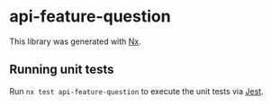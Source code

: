 # api-feature-question

This library was generated with [Nx](https://nx.dev).

## Running unit tests

Run `nx test api-feature-question` to execute the unit tests via [Jest](https://jestjs.io).
